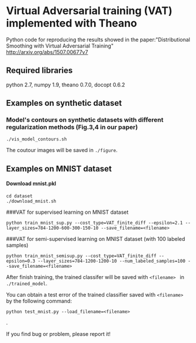 # Virtual Adversarial training (VAT) implemented with Theano
Python code for reproducing the results showed in the paper:"Distributional Smoothing with Virtual Adversarial Training" http://arxiv.org/abs/1507.00677v7

## Required libraries
python 2.7, numpy 1.9, theano 0.7.0, docopt 0.6.2


## Examples on synthetic dataset
### Model's contours on synthetic datasets with different regularization methods (Fig.3,4 in our paper)
```
./vis_model_contours.sh
```
The coutour images will be saved in ` ./figure `.

## Examples on MNIST dataset

#### Download mnist.pkl
```
cd dataset
./download_mnist.sh
```

###VAT for supervised learning on MNIST dataset 
```
python train_mnist_sup.py --cost_type=VAT_finite_diff --epsilon=2.1 --layer_sizes=784-1200-600-300-150-10 --save_filename=<filename>
```
###VAT for semi-supervised learning on MNIST dataset (with 100 labeled samples)
```
python train_mnist_semisup.py --cost_type=VAT_finite_diff --epsilon=0.3 --layer_sizes=784-1200-1200-10 --num_labeled_samples=100 --save_filename=<filename>
```
After finish training, the trained classifer will be saved with `<filename> ` in ` ./trained_model `.

You can obtain a test error of the trained classifier saved with `<filename> ` by the following command:
```
python test_mnist.py --load_filename=<filename>
```
.

If you find bug or problem, please report it! 

